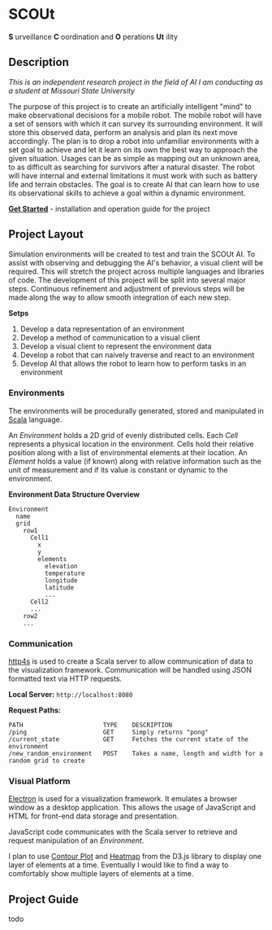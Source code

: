# SCOUt
__S__ urveillance __C__ oordination and __O__ perations __Ut__ ility

## Description
_This is an independent research project in the field of AI I am conducting as a student at Missouri State University_

The purpose of this project is to create an artificially intelligent "mind" to make observational decisions for a mobile robot. The mobile robot will have a set of sensors with which it can survey its surrounding environment. It will store this observed data, perform an analysis and plan its next move accordingly. The plan is to drop a robot into unfamiliar environments with a set goal to achieve and let it learn on its own the best way to approach the given situation. Usages can be as simple as mapping out an unknown area, to as difficult as searching for survivors after a natural disaster. The robot will have internal and external limitations it must work with such as battery life and terrain obstacles. The goal is to create AI that can learn how to use its observational skills to achieve a goal within a dynamic environment.

__[Get Started](#project-guide)__ - installation and operation guide for the project

## Project Layout
Simulation environments will be created to test and train the SCOUt AI. To assist with observing and debugging the AI's behavior, a visual client will be required. This will stretch the project across multiple languages and libraries of code. The development of this project will be split into several major steps. Continuous refinement and adjustment of previous steps will be made along the way to allow smooth integration of each new step.

__Setps__
1. Develop a data representation of an environment
2. Develop a method of communication to a visual client
3. Develop a visual client to represent the environment data
4. Develop a robot that can naively traverse and react to an environment
5. Develop AI that allows the robot to learn how to perform tasks in an environment

### Environments
The environments will be procedurally generated, stored and manipulated in [Scala](https://www.scala-lang.org/) language.

An _Environment_ holds a 2D grid of evenly distributed cells. Each _Cell_ represents a physical location in the environment. Cells hold their relative position along with a list of environmental elements at their location. An _Element_ holds a value (if known) along with relative information such as the unit of measurement and if its value is constant or dynamic to the environment.

__Environment Data Structure Overview__
```
Environment
  name
  grid
    row1
      Cell1
        x
        y
        elements
          elevation
          temperature
          longitude
          latitude
          ...
      Cell2
      ...
    row2
    ...              
```

### Communication
[http4s](http://http4s.org/) is used to create a Scala server to allow communication of data to the visualization framework. Communication will be handled using JSON formatted text via HTTP requests.

__Local Server:__ `http://localhost:8080`

__Request Paths:__
```
PATH                      TYPE    DESCRIPTION
/ping                     GET     Simply returns "pong"
/current_state            GET     Fetches the current state of the environment
/new_random_environment   POST    Takes a name, length and width for a random grid to create
```

### Visual Platform
[Electron](https://electron.atom.io/) is used for a visualization framework. It emulates a browser window as a desktop application. This allows the usage of JavaScript and HTML for front-end data storage and presentation.

JavaScript code communicates with the Scala server to retrieve and request manipulation of an _Environment_.

I plan to use [Contour Plot](https://bl.ocks.org/mbostock/4241134) and [Heatmap](https://bl.ocks.org/mbostock/3074470) from the D3.js library to display one layer of elements at a time. Eventually I would like to find a way to comfortably show multiple layers of elements at a time.

## Project Guide
todo
